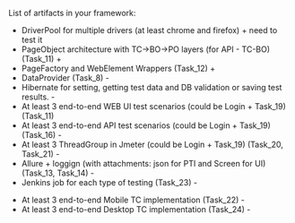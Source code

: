 List of artifacts in your framework:
   - DriverPool for multiple drivers (at least chrome and firefox) + need to test it
   - PageObject architecture with TC->BO->PO layers (for API - TC-BO) (Task_11) +
   - PageFactory and WebElement Wrappers (Task_12) +
   - DataProvider (Task_8) - 
   - Hibernate for setting, getting test data and DB validation or saving test results. - 
   - At least 3 end-to-end WEB UI test scenarios (could be Login + Task_19) (Task_11)
   - At least 3 end-to-end API test scenarios (could be Login + Task_19) (Task_16) - 
   - At least 3 ThreadGroup in Jmeter (could be Login + Task_19) (Task_20, Task_21) -
   - Allure + loggign (with attachments: json for PTI and Screen for UI) (Task_13, Task_14) -
   - Jenkins job for each type of testing (Task_23) -

* At least 3 end-to-end Mobile TC implementation (Task_22) - 
* At least 3 end-to-end Desktop TC implementation (Task_24) - 